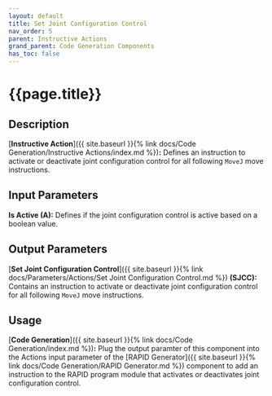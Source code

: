 ```yaml
---
layout: default
title: Set Joint Configuration Control
nav_order: 5
parent: Instructive Actions
grand_parent: Code Generation Components
has_toc: false
---
```


# **{{page.title}}**

## **Description**

[**Instructive Action**]({{ site.baseurl }}{% link docs/Code Generation/Instructive Actions/index.md %})**:** Defines an instruction to activate or deactivate joint configuration control for all following `MoveJ` move instructions.

## **Input Parameters**

**Is Active (A):** Defines if the joint configuration control is active based on a boolean value.

## **Output Parameters**

[**Set Joint Configuration Control**]({{ site.baseurl }}{% link docs/Parameters/Actions/Set Joint Configuration Control.md %}) **(SJCC):** Contains an instruction to activate or deactivate joint configuration control for all following `MoveJ` move instructions.

## **Usage**

[**Code Generation**]({{ site.baseurl }}{% link docs/Code Generation/index.md %})**:** Plug the output paramter of this component into the Actions input parameter of the [RAPID Generator]({{ site.baseurl }}{% link docs/Code Generation/RAPID Generator.md %}) component to add an instruction to the RAPID program module that activates or deactivates joint configuration control.
